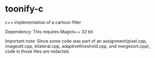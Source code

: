 # toonify-c
c++ implementation of a cartoon filter

Dependency: This requires Magick++ 32 bit

Important note: Since some code was part of an assignment(pixel.cpp, imageutil.cpp, bilateral.cpp, adaptivethreshold.cpp, and mergesort.cpp), code in those files are redacted.
